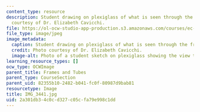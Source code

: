 ```yaml
---
content_type: resource
description: Student drawing on plexiglass of what is seen through the frame. Photo
  courtesy of Dr. Elizabeth Cavicchi.
file: https://ol-ocw-studio-app-production.s3.amazonaws.com/courses/ec-050-recreate-experiments-from-history-inform-the-future-from-the-past-galileo-january-iap-2010/2a301db34c0cd327c05cfa79e998c1dd_IMG_3441.jpg
file_type: image/jpeg
image_metadata:
  caption: Student drawing on plexiglass of what is seen through the frame.
  credit: Photo courtesy of Dr. Elizabeth Cavicchi.
  image-alt: Photo of a student sketch on plexiglass showing the view through a frame.
learning_resource_types: []
ocw_type: OCWImage
parent_title: Frames and Tubes
parent_type: CourseSection
parent_uid: 82355b10-2482-b041-fc0f-80987d9bab81
resourcetype: Image
title: IMG_3441.jpg
uid: 2a301db3-4c0c-d327-c05c-fa79e998c1dd
---
```

